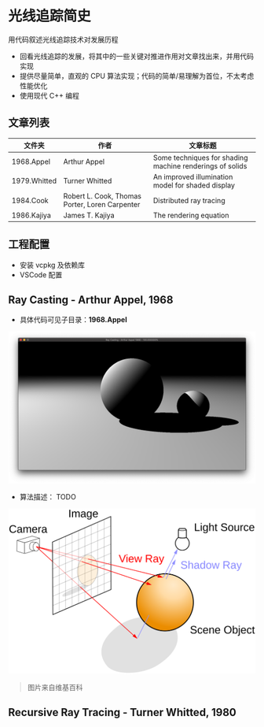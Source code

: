 # 光线追踪简史 

用代码叙述光线追踪技术对发展历程

- 回看光线追踪的发展，将其中的一些关键对推进作用对文章找出来，并用代码实现
- 提供尽量简单，直观的 CPU 算法实现；代码的简单/易理解为首位，不太考虑性能优化
- 使用现代 C++ 编程

## 文章列表

| 文件夹  |  作者    |  文章标题    |
| --  |  --  |  --  |
|  1968.Appel   | Arthur Appel |  Some techniques for shading machine renderings of solids    |
|  1979.Whitted | Turner Whitted  |  An improved illumination model for shaded display   |
|  1984.Cook    | Robert L. Cook, Thomas Porter, Loren Carpenter    | Distributed ray tracing  |
|  1986.Kajiya  | James T. Kajiya | The rendering equation  |

## 工程配置

- 安装 vcpkg 及依赖库
- VSCode 配置

## Ray Casting - Arthur Appel, 1968

- 具体代码可见子目录：**1968.Appel**

![Screen Shot](./1968.Appel/images/Screen-Shot-2020-05-08.png)

- 算法描述： TODO

![diagram](./1968.Appel/images/wiki_ray_trace_diagram.svg)
> 图片来自维基百科

## Recursive Ray Tracing - Turner Whitted, 1980
